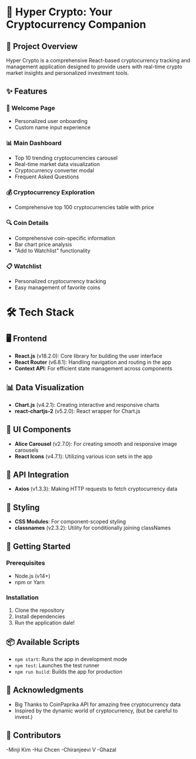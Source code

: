 # 🚀 Hyper Crypto: Your Cryptocurrency Companion

## 📝 Project Overview
Hyper Crypto is a comprehensive React-based cryptocurrency tracking and management application designed to provide users with real-time crypto market insights and personalized investment tools.

## ✨ Features

### 🎉 Welcome Page
- Personalized user onboarding
- Custom name input experience

### 📊 Main Dashboard
- Top 10 trending cryptocurrencies carousel
- Real-time market data visualization
- Cryptocurrency converter modal
- Frequent Asked Questions 

### 💰 Cryptocurrency Exploration
- Comprehensive top 100 cryptocurrencies table with price

### 🔍 Coin Details
- Comprehensive coin-specific information
- Bar chart price analysis
- "Add to Watchlist" functionality

### 📋 Watchlist
- Personalized cryptocurrency tracking
- Easy management of favorite coins

  

# 🛠 Tech Stack

## 🖥 Frontend
- **React.js** (v18.2.0): Core library for building the user interface
- **React Router** (v6.8.1): Handling navigation and routing in the app
- **Context API**: For efficient state management across components

## 📊 Data Visualization
- **Chart.js** (v4.2.1): Creating interactive and responsive charts
- **react-chartjs-2** (v5.2.0): React wrapper for Chart.js

## 🎠 UI Components
- **Alice Carousel** (v2.7.0): For creating smooth and responsive image carousels
- **React Icons** (v4.7.1): Utilizing various icon sets in the app

## 🔄 API Integration
- **Axios** (v1.3.3): Making HTTP requests to fetch cryptocurrency data

## 💅 Styling
- **CSS Modules**: For component-scoped styling
- **classnames** (v2.3.2): Utility for conditionally joining classNames



## 🚀 Getting Started

### Prerequisites
- Node.js (v14+)
- npm or Yarn

### Installation
1. Clone the repository
2. Install dependencies
3. Run the application dale!

## 📦 Available Scripts
- `npm start`: Runs the app in development mode
- `npm test`: Launches the test runner
- `npm run build`: Builds the app for production

## 🌟 Acknowledgments
- Big Thanks to CoinPaprika API for amazing free cryptocurrency data
- Inspired by the dynamic world of cryptocurrency, (but be careful to invest.)

## 🤝 Contributors
-Minji Kim
-Hui Chcen
-Chiranjeevi V
-Ghazal 

